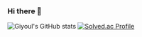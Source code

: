### Hi there 👋
![Giyoul's GitHub stats](https://github-readme-stats.vercel.app/api?username=Giyoul&show_icons=true&theme=radical)
[![Solved.ac Profile](http://mazassumnida.wtf/api/generate_badge?boj=cla1209)](https://solved.ac/cla1209)
